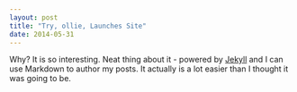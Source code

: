 ```yaml
---
layout: post
title: "Try, ollie, Launches Site"
date: 2014-05-31
---
```


Why? It is so interesting. Neat thing about it - powered by [Jekyll](http://jekyllrb.com) and I can use Markdown to author my posts. It actually is a lot easier than I thought it was going to be.

